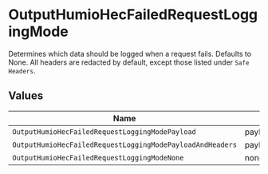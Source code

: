 # OutputHumioHecFailedRequestLoggingMode

Determines which data should be logged when a request fails. Defaults to None.  All headers are redacted by default, except those listed under `Safe Headers`.


## Values

| Name                                                      | Value                                                     |
| --------------------------------------------------------- | --------------------------------------------------------- |
| `OutputHumioHecFailedRequestLoggingModePayload`           | payload                                                   |
| `OutputHumioHecFailedRequestLoggingModePayloadAndHeaders` | payloadAndHeaders                                         |
| `OutputHumioHecFailedRequestLoggingModeNone`              | none                                                      |